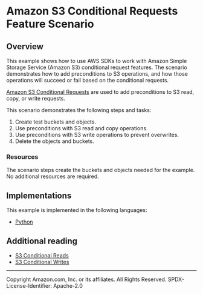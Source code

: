 # Amazon S3 Conditional Requests Feature Scenario

## Overview

This example shows how to use AWS SDKs to work with Amazon Simple Storage Service (Amazon S3) conditional request features. The scenario demonstrates how to add preconditions to S3 operations, and how those operations will succeed or fail based on the conditional requests.

[Amazon S3 Conditional Requests](https://docs.aws.amazon.com/AmazonS3/latest/userguide/conditional-requests.html) are used to add preconditions to S3 read, copy, or write requests.

This scenario demonstrates the following steps and tasks:
1. Create test buckets and objects.
2. Use preconditions with S3 read and copy operations.
3. Use preconditions with S3 write operations to prevent overwrites.
4. Delete the objects and buckets.

### Resources

The scenario steps create the buckets and objects needed for the example. No additional resources are required.

## Implementations

This example is implemented in the following languages:

- [Python](../../python/example_code/s3/scenarios/conditional_requests/README.md)

## Additional reading

- [S3 Conditional Reads](https://docs.aws.amazon.com/AmazonS3/latest/userguide/conditional-reads.html)
- [S3 Conditional Writes](https://docs.aws.amazon.com/AmazonS3/latest/userguide/conditional-writes.html)

---

Copyright Amazon.com, Inc. or its affiliates. All Rights Reserved. SPDX-License-Identifier: Apache-2.0
